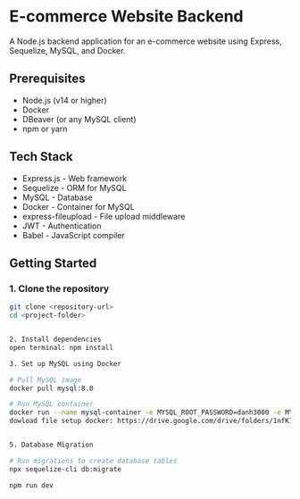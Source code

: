 # E-commerce Website Backend

A Node.js backend application for an e-commerce website using Express, Sequelize, MySQL, and Docker.

## Prerequisites

- Node.js (v14 or higher)
- Docker
- DBeaver (or any MySQL client)
- npm or yarn

## Tech Stack

- Express.js - Web framework
- Sequelize - ORM for MySQL
- MySQL - Database
- Docker - Container for MySQL
- express-fileupload - File upload middleware
- JWT - Authentication
- Babel - JavaScript compiler

## Getting Started

### 1. Clone the repository

```bash
git clone <repository-url>
cd <project-folder>


2. Install dependencies
open terminal: npm install

3. Set up MySQL using Docker

# Pull MySQL image
docker pull mysql:8.0

# Run MySQL container
docker run --name mysql-container -e MYSQL_ROOT_PASSWORD=danh3000 -e MYSQL_DATABASE=Web -p 3307:3306 -d mysql:8.0
dowload file setup docker: https://drive.google.com/drive/folders/1nfKIJpETxxwA-RKyM5BJkj8Q7Ye08zGk?usp=sharing


5. Database Migration

# Run migrations to create database tables
npx sequelize-cli db:migrate

npm run dev
